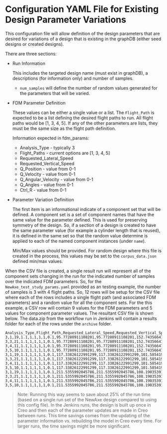 # Configuration YAML File for Existing Design Parameter Variations

This configuration file will allow definition of the design parameters that are desired for variations of a design that is existing in the graphDB (either seed designs or created designs).  

There are three sections:
* Run Information

  This includes the targeted design name (must exist in graphDB), a descriptions (for information only) and number of samples.

  - `num_samples` will define the number of random values generated for the parameters that will be varied.  

* FDM Parameter Definition

  These values can be either a single value or a list.  The `Flight_Path` is expected to be a list defining the desired flight paths to run.  All flight paths would be [1, 3, 4, 5].  If any of the other parameters are lists, they must be the same size as the flight path definition.

  Information expected in fdm_params:
  
    - Analysis_Type - typically 3
    - Flight_Paths - current options are [1, 3, 4, 5]
    - Requested_Lateral_Speed
    - Requested_Vertical_Speed
    - Q_Position - value from 0-1
    - Q_Velocity - value from 0-1
    - Q_Angular_Velocity - value from 0-1
    - Q_Angles - value from 0-1
    - Ctrl_R - value from 0-1

* Parameter Variation Definition

  The first item is an informational indicate of a component set that will be defined.  A component set is a set of component names that have the same value for the parameter defined.  This is used for preserving symmetry of the design.  So, if a section of a design is created to have the same parameter value (for example a cylinder length that is reused), it is defined in the same set so that the random value determine is applied to each of the named component instances (under `name`).

  Min/Max values should be provided.  For random design where this file is created in the process, this values may be set to the `corpus_data.json` defined min/max values.

  
When the CSV file is created, a single result run will represent all of the component sets changing in the run for the indicated number of samples over the indicated FDM parameters.  So, for the `NewAxe_test_study_params.yaml` provided as an testing example, the number of samples is 3 with 4 flight paths.  So, 12 rows will be setup for the CSV file where each of the rows includes a single flight path (and associated FDM parameters) and a random value for all the component sets.  For the this example, a CSV row will contain 9 values for the FDM parameters and 5 values for component parameter values. The resultant CSV file is shown below.  The data.zip from the workflow run in Jenkins will contain a results folder for each of the rows under the `archive` folder.  


```
Analysis_Type,Flight_Path,Requested_Lateral_Speed,Requested_Vertical_Speed,Q_Position,Q_Velocity,Q_Angular_Velocity,Q_Angles,Ctrl_R,Front_Rail_Length,Rear_Rail_Length,Mid_Tube_Length,Top_Leg_Tube_Length,Vertical_Tube_Length
3,1,19,1.1,1,1,1,1,0.1,95.77280911108201,95.77280911108201,152.7435664719062,152.7435664719062,152.7435664719062
3,3,21,1.1,1,1,1,1,0.1,95.77280911108201,95.77280911108201,152.7435664719062,152.7435664719062,152.7435664719062
3,4,11,1.1,1,1,1,1,0.1,95.77280911108201,95.77280911108201,152.7435664719062,152.7435664719062,152.7435664719062
3,5,10,1.1,1,1,1,1,0.1,95.77280911108201,95.77280911108201,152.7435664719062,152.7435664719062,152.7435664719062
3,1,19,1.1,1,1,1,1,0.1,117.33826122991299,117.33826122991299,101.58541973378937,101.58541973378937,101.58541973378937
3,3,21,1.1,1,1,1,1,0.1,117.33826122991299,117.33826122991299,101.58541973378937,101.58541973378937,101.58541973378937
3,4,11,1.1,1,1,1,1,0.1,117.33826122991299,117.33826122991299,101.58541973378937,101.58541973378937,101.58541973378937
3,5,10,1.1,1,1,1,1,0.1,117.33826122991299,117.33826122991299,101.58541973378937,101.58541973378937,101.58541973378937
3,1,19,1.1,1,1,1,1,0.1,211.5355992045786,211.5355992045786,108.19035391555227,108.19035391555227,108.19035391555227
3,3,21,1.1,1,1,1,1,0.1,211.5355992045786,211.5355992045786,108.19035391555227,108.19035391555227,108.19035391555227
3,4,11,1.1,1,1,1,1,0.1,211.5355992045786,211.5355992045786,108.19035391555227,108.19035391555227,108.19035391555227
3,5,10,1.1,1,1,1,1,0.1,211.5355992045786,211.5355992045786,108.19035391555227,108.19035391555227,108.19035391555227
```

> Note: Running this way seems to save about 25% of the run time (based on a single run set of the NewAxe design compared to using this config file).  In the Jenkins runs, the design is built up once in Creo and then each of the parameter updates are made in Creo between runs.  This time savings comes from the updating of the parameter information vs. rebuilding the model in Creo every time.  For larger runs, the time savings might be more significant.